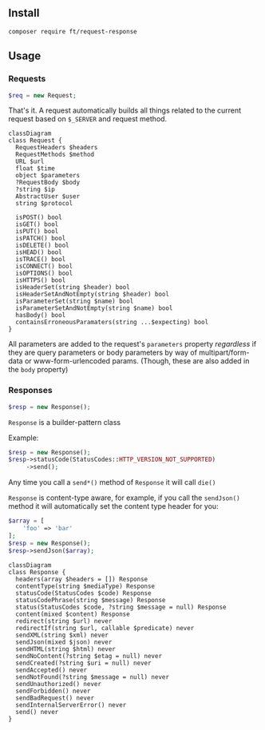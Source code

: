 ## Install

```composer require ft/request-response```

## Usage

### Requests

```php
$req = new Request;
```

That's it. A request automatically builds all things related to the current request based on `$_SERVER` and request method.

```mermaid
classDiagram
class Request {
  RequestHeaders $headers
  RequestMethods $method
  URL $url
  float $time
  object $parameters
  ?RequestBody $body
  ?string $ip
  AbstractUser $user
  string $protocol

  isPOST() bool
  isGET() bool
  isPUT() bool
  isPATCH() bool
  isDELETE() bool
  isHEAD() bool
  isTRACE() bool
  isCONNECT() bool
  isOPTIONS() bool
  isHTTPS() bool
  isHeaderSet(string $header) bool
  isHeaderSetAndNotEmpty(string $header) bool
  isParameterSet(string $name) bool
  isParameterSetAndNotEmpty(string $name) bool
  hasBody() bool
  containsErroneousParamaters(string ...$expecting) bool
}
```

All parameters are added to the request's `parameters` property *regardless* if they are query parameters or body parameters by way of multipart/form-data or www-form-urlencoded params. (Though, these are also added in the `body` property)

### Responses

```php
$resp = new Response();
```

`Response` is a builder-pattern class

Example:

```php
$resp = new Response();
$resp->statusCode(StatusCodes::HTTP_VERSION_NOT_SUPPORTED)
     ->send();
```

Any time you call a `send*()` method of `Response` it will call `die()`

`Response` is content-type aware, for example, if you call the `sendJson()` method
it will automatically set the content type header for you:

```php
$array = [
    'foo' => 'bar'
];
$resp = new Response();
$resp->sendJson($array);
```

```mermaid
classDiagram
class Response {
  headers(array $headers = []) Response
  contentType(string $mediaType) Response
  statusCode(StatusCodes $code) Response
  statusCodePhrase(string $message) Response
  status(StatusCodes $code, ?string $message = null) Response
  content(mixed $content) Response
  redirect(string $url) never
  redirectIf(string $url, callable $predicate) never
  sendXML(string $xml) never
  sendJson(mixed $json) never
  sendHTML(string $html) never
  sendNoContent(?string $etag = null) never
  sendCreated(?string $uri = null) never
  sendAccepted() never
  sendNotFound(?string $message = null) never
  sendUnauthorized() never
  sendForbidden() never
  sendBadRequest() never
  sendInternalServerError() never
  send() never
}
```
